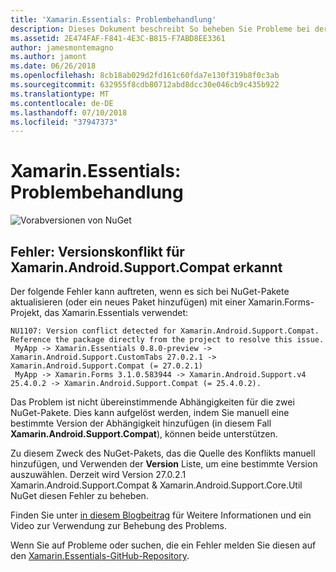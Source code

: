 ```yaml
---
title: 'Xamarin.Essentials: Problembehandlung'
description: Dieses Dokument beschreibt So beheben Sie Probleme bei der Entwicklung mit der Xamarin.Essentials-Bibliothek.
ms.assetid: 2E474FAF-F841-4E3C-B815-F7ABD8EE3361
author: jamesmontemagno
ms.author: jamont
ms.date: 06/26/2018
ms.openlocfilehash: 8cb18ab029d2fd161c60fda7e130f319b8f0c3ab
ms.sourcegitcommit: 632955f8cdb80712abd8dcc30e046cb9c435b922
ms.translationtype: MT
ms.contentlocale: de-DE
ms.lasthandoff: 07/10/2018
ms.locfileid: "37947373"
---
```

# <a name="xamarinessentials-troubleshooting"></a>Xamarin.Essentials: Problembehandlung

![Vorabversionen von NuGet](~/media/shared/pre-release.png)

## <a name="error-version-conflict-detected-for-xamarinandroidsupportcompat"></a>Fehler: Versionskonflikt für Xamarin.Android.Support.Compat erkannt

Der folgende Fehler kann auftreten, wenn es sich bei NuGet-Pakete aktualisieren (oder ein neues Paket hinzufügen) mit einer Xamarin.Forms-Projekt, das Xamarin.Essentials verwendet:

```
NU1107: Version conflict detected for Xamarin.Android.Support.Compat. Reference the package directly from the project to resolve this issue. 
 MyApp -> Xamarin.Essentials 0.8.0-preview -> Xamarin.Android.Support.CustomTabs 27.0.2.1 -> Xamarin.Android.Support.Compat (= 27.0.2.1) 
 MyApp -> Xamarin.Forms 3.1.0.583944 -> Xamarin.Android.Support.v4 25.4.0.2 -> Xamarin.Android.Support.Compat (= 25.4.0.2).
```

Das Problem ist nicht übereinstimmende Abhängigkeiten für die zwei NuGet-Pakete. Dies kann aufgelöst werden, indem Sie manuell eine bestimmte Version der Abhängigkeit hinzufügen (in diesem Fall **Xamarin.Android.Support.Compat**), können beide unterstützen.

Zu diesem Zweck des NuGet-Pakets, das die Quelle des Konflikts manuell hinzufügen, und Verwenden der **Version** Liste, um eine bestimmte Version auszuwählen. Derzeit wird Version 27.0.2.1 Xamarin.Android.Support.Compat & Xamarin.Android.Support.Core.Util NuGet diesen Fehler zu beheben.

Finden Sie unter [in diesem Blogbeitrag](https://redth.codes/how-to-fix-the-dreaded-version-conflict-nuget-error-in-your-xamarin-android-projects/) für Weitere Informationen und ein Video zur Verwendung zur Behebung des Problems.

Wenn Sie auf Probleme oder suchen, die ein Fehler melden Sie diesen auf den [Xamarin.Essentials-GitHub-Repository](http://github.com/xamarin/Essentials).
